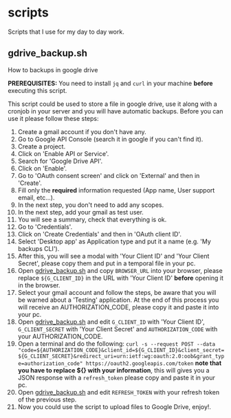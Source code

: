 # scripts

Scripts that I use for my day to day work.

## gdrive_backup.sh

How to backups in google drive

**PREREQUISITES:** You need to install `jq` and `curl` in your machine **before** executing this script.

This script could be used to store a file in google drive, use it along with a cronjob in your server and you will have automatic backups. Before you can use it please follow these steps:

1. Create a gmail account if you don't have any.
2. Go to Google API Console (search it in google if you can't find it).
3. Create a project.
4. Click on 'Enable API or Service'.
5. Search for 'Google Drive API'.
6. Click on 'Enable'.
7. Go to 'OAuth consent screen' and click on 'External' and then in 'Create'.
8. Fill only the **required** information requested (App name, User support email, etc...).
9. In the next step, you don't need to add any scopes.
10. In the next step, add your gmail as test user.
11. You will see a summary, check that everything is ok.
12. Go to 'Credentials'.
13. Click on 'Create Credentials' and then in 'OAuth client ID'.
14. Select 'Desktop app' as Application type and put it a name (e.g. 'My backups CLI').
15. After this, you will see a modal with 'Your Client ID' and 'Your Client Secret', please copy them and put in a temporal file in your pc.
16. Open [gdrive_backup.sh](/gdrive_backup.sh) and copy `BROWSER_URL` into your browser, please replace `${G_CLIENT_ID}` in the URL with 'Your Client ID' **before** opening it in the browser.
17. Select your gmail account and follow the steps, be aware that you will be warned about a 'Testing' application. At the end of this process you will receive an AUTHORIZATION_CODE, please copy it and paste it into your pc.
18. Open [gdrive_backup.sh](/gdrive_backup.sh) and edit `G_CLIENT_ID` with 'Your Client ID', `G_CLIENT_SECRET` with 'Your Client Secret' and `AUTHORIZATION_CODE` with your AUTHORIZATION_CODE.
19. Open a terminal and do the following: `curl -s --request POST --data "code=${AUTHORIZATION_CODE}&client_id=${G_CLIENT_ID}&client_secret=${G_CLIENT_SECRET}&redirect_uri=urn:ietf:wg:oauth:2.0:oob&grant_type=authorization_code" https://oauth2.googleapis.com/token` **note that you have to replace ${} with your information**, this will gives you a JSON response with a `refresh_token` please copy and paste it in your pc.
20. Open [gdrive_backup.sh](/gdrive_backup.sh) and edit `REFRESH_TOKEN` with your refresh token of the previous step.
21. Now you could use the script to upload files to Google Drive, enjoy!.
